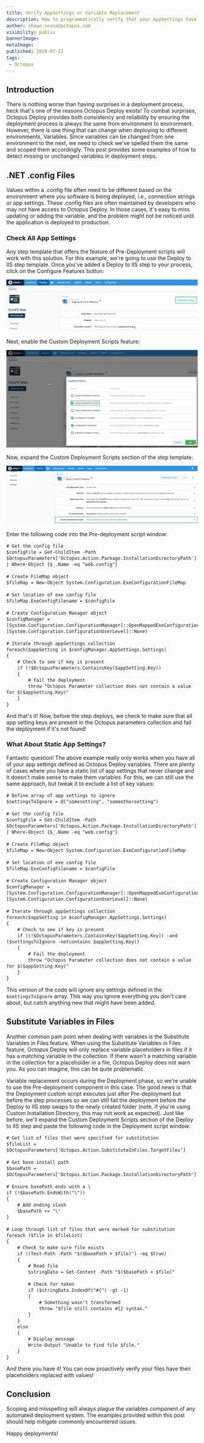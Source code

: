 ```yaml
---
title: Verify AppSettings or Variable Replacement
description: How to programmatically verify that your AppSettings have a matching Octopus Deploy variable defined and/or verify all variable replacement in files succeeded.
author: shawn.sesna@octopus.com
visibility: public
bannerImage: 
metaImage: 
published: 2019-07-22
tags:
 - Octopus
---
```


## Introduction
There is nothing worse than having surprises in a deployment process, heck that's one of the reasons Octopus Deploy exists!  To combat surprises, Octopus Deploy provides both consistency and reliability by ensuring the deployment process is always the same from environment to environment.  However, there is one thing that can change when deploying to different environments, Variables.  Since variables can be changed from one environment to the next, we need to check we've spelled them the same and scoped them accordingly.  This post provides some examples of how to detect missing or unchanged variables in deployment steps.

## .NET .config Files
Values within a .config file often need to be different based on the environment where you software is being deployed, i.e., connection strings or app settings.  These .config files are often maintained by developers who may not have access to Octopus Deploy. In those cases, it's easy to miss updating or adding the variable, and the problem might not be noticed until the application is deployed to production.

### Check All App Settings
Any step template that offers the feature of Pre-Deployment scripts will work with this solution.  For this example, we're going to use the Deploy to IIS step template.  Once you've added a Deploy to IIS step to your process, click on the Configure Features button:

![](configure-features.png)

Next, enable the Custom Deployment Scripts feature:

![](enable-custom-scripts.png)

Now, expand the Custom Deployment Scripts section of the step template:

![](expand-section.png)

Enter the following code into the Pre-deployment script window:

```PS
# Get the config file
$configFile = Get-ChildItem -Path $OctopusParameters['Octopus.Action.Package.InstallationDirectoryPath'] | Where-Object {$_.Name -eq "web.config"}

# Create FileMap object
$fileMap = New-Object System.Configuration.ExeConfigurationFileMap

# Set location of exe config file
$fileMap.ExeConfigFilename = $configFile

# Create Configuration Manager object
$configManager = [System.Configuration.ConfigurationManager]::OpenMappedExeConfiguration($fileMap, [System.Configuration.ConfigurationUserLevel]::None)

# Iterate through appSettings collection
foreach($appSetting in $configManager.AppSettings.Settings)
{
	# Check to see if key is present
    if (!$OctopusParameters.ContainsKey($appSetting.Key))
    {
    	# Fail the deployment
        throw "Octopus Parameter collection does not contain a value for $($appSetting.Key)"
    }
}
```

And that's it!  Now, before the step deploys, we check to make sure that all app setting keys are present in the Octopus parameters collection and fail the deployment if it's not found!

### What About Static App Settings?
Fantastic question!  The above example really only works when you have all of your app settings defined as Octopus Deploy variables.  There are plenty of cases where you have a static list of app settings that never change and it doesn't make sense to make them variables.  For this, we can still use the same approach, but tweak it to exclude a list of key values:

```PS
# Define array of app settings to ignore
$settingsToIgnore = @("somesetting", "someothersetting")

# Get the config file
$configFile = Get-ChildItem -Path $OctopusParameters['Octopus.Action.Package.InstallationDirectoryPath'] | Where-Object {$_.Name -eq "web.config"}

# Create FileMap object
$fileMap = New-Object System.Configuration.ExeConfigurationFileMap

# Set location of exe config file
$fileMap.ExeConfigFilename = $configFile

# Create Configuration Manager object
$configManager = [System.Configuration.ConfigurationManager]::OpenMappedExeConfiguration($fileMap, [System.Configuration.ConfigurationUserLevel]::None)

# Iterate through appSettings collection
foreach($appSetting in $configManager.AppSettings.Settings)
{
	# Check to see if key is present
    if ((!$OctopusParameters.ContainsKey($appSetting.Key)) -and ($settingsToIgnore -notcontains $appSetting.Key))
    {
    	# Fail the deployment
        throw "Octopus Parameter collection does not contain a value for $($appSetting.Key)"
    }
}
```
This version of the code will ignore any settings defined in the `$settingsToIgnore` array.  This way you ignore everything you don't care about, but catch anything new that might have been added.

## Substitute Variables in Files
Another common pain point when dealing with variables is the Substitute Variables in Files feature.  When using the Substitute Variables in Files feature, Octopus Deploy will only replace variable placeholders in files if it has a matching variable in the collection. If there wasn't a matching variable in the collection for a placeholder in a file, Octopus Deploy does not warn you.  As you can imagine, this can be quite problematic. 

Variable replacement occurs during the Deployment phase, so we're unable to use the Pre-deployment component in this case.  The good news is that the Deployment custom script executes just after Pre-deployment but before the step processes so we can still fail the deployment before the Deploy to IIS step swaps to the newly created folder (note, if you're using Custom Installation Directory, this may not work as expected).  Just like before, we'll expand the Custom Deployment Scripts section of the Deploy to IIS step and paste the following code in the Deployment script window:

```PS
# Get list of files that were specified for substitution
$fileList = $OctopusParameters['Octopus.Action.SubstituteInFiles.TargetFiles']

# Get base install path
$basePath = $OctopusParameters['Octopus.Action.Package.InstallationDirectoryPath']

# Ensure basePath ends with a \
if (!$basePath.EndsWith("\"))
{
	# Add ending slash
    $basePath += "\"
}

# Loop through list of files that were marked for substitution
foreach ($file in $fileList)
{
	# Check to make sure file exists
    if ((Test-Path -Path "$($basePath + $file)") -eq $true)
    {
    	# Read file
        $stringData = Get-Content -Path "$($basePath + $file)"
        
        # Check for token
        if ($stringData.IndexOf("#{") -gt -1)
        {
        	# Something wasn't transformed
            throw "$file still contains #{} syntax."
        }
    }
    else
    {
    	# Display message
        Write-Output "Unable to find file $file."
    }
}
```

And there you have it!  You can now proactively verify your files have their placeholders replaced with values!

## Conclusion
Scoping and misspelling will always plague the variables component of any automated deployment system.  The examples provided within this post should help mitigate commonly encountered issues.

Happy deployments!